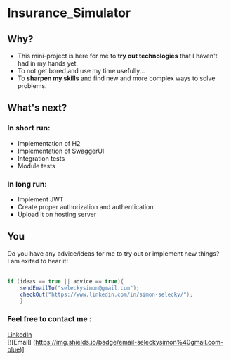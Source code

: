 # Insurance_Simulator
## Why?
* This mini-project is here for me to **try out technologies** that I haven't had in my hands yet.
* To not get bored and use my time usefully... <br>
* To **sharpen my skills** and find new and more complex ways to solve problems. <br>


## What's next?
### In short run:
* Implementation of H2
* Implementation of SwaggerUI
* Integration tests 
* Module tests 

### In long run:
* Implement JWT
* Create proper authorization and authentication
* Upload it on hosting server

## **You**
Do you have any advice/ideas for me to try out or implement new things? <br>
I am exited to hear it! <br>
<br>
```java
if (ideas == true || advice == true){
    sendEmailTo("seleckysimon@gmail.com");
    checkOut("https://www.linkedin.com/in/simon-selecky/");
    }
```
### Feel free to contact me :
[LinkedIn](https://www.linkedin.com/in/simon-selecky/) <br>
[![Email] (https://img.shields.io/badge/email-seleckysimon%40gmail.com-blue)]
